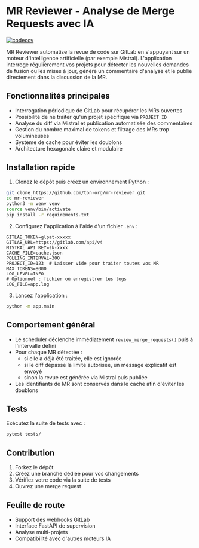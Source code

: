 # MR Reviewer - Analyse de Merge Requests avec IA

[![codecov](https://codecov.io/github/RubenVP2/gitlab-mistral-review/branch/master/graph/badge.svg?token=NCZ4SSC9KU)](https://codecov.io/github/RubenVP2/gitlab-mistral-review)


MR Reviewer automatise la revue de code sur GitLab en s'appuyant sur un moteur d'intelligence artificielle (par exemple Mistral). L'application interroge régulièrement vos projets pour détecter les nouvelles demandes de fusion ou les mises à jour, génère un commentaire d'analyse et le publie directement dans la discussion de la MR.

## Fonctionnalités principales

- Interrogation périodique de GitLab pour récupérer les MRs ouvertes
- Possibilité de ne traiter qu'un projet spécifique via `PROJECT_ID`
- Analyse du diff via Mistral et publication automatisée des commentaires
- Gestion du nombre maximal de tokens et filtrage des MRs trop volumineuses
- Système de cache pour éviter les doublons
- Architecture hexagonale claire et modulaire

## Installation rapide

1. Clonez le dépôt puis créez un environnement Python :

```bash
git clone https://github.com/ton-org/mr-reviewer.git
cd mr-reviewer
python3 -m venv venv
source venv/bin/activate
pip install -r requirements.txt
```

2. Configurez l'application à l'aide d'un fichier `.env` :

```dotenv
GITLAB_TOKEN=glpat-xxxxx
GITLAB_URL=https://gitlab.com/api/v4
MISTRAL_API_KEY=sk-xxxx
CACHE_FILE=cache.json
POLLING_INTERVAL=300
PROJECT_ID=123  # Laisser vide pour traiter toutes vos MR
MAX_TOKENS=8000
LOG_LEVEL=INFO
# Optionnel : fichier où enregistrer les logs
LOG_FILE=app.log
```

3. Lancez l'application :

```bash
python -m app.main
```

## Comportement général

- Le scheduler déclenche immédiatement `review_merge_requests()` puis à l'intervalle défini
- Pour chaque MR détectée :
  - si elle a déjà été traitée, elle est ignorée
  - si le diff dépasse la limite autorisée, un message explicatif est envoyé
  - sinon la revue est générée via Mistral puis publiée
- Les identifiants de MR sont conservés dans le cache afin d'éviter les doublons

## Tests

Exécutez la suite de tests avec :

```bash
pytest tests/
```

## Contribution

1. Forkez le dépôt
2. Créez une branche dédiée pour vos changements
3. Vérifiez votre code via la suite de tests
4. Ouvrez une merge request

## Feuille de route

- Support des webhooks GitLab
- Interface FastAPI de supervision
- Analyse multi-projets
- Compatibilité avec d'autres moteurs IA
